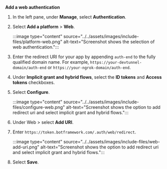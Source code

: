 **Add a web authentication**

1. In the left pane, under **Manage**, select **Authentication**. 
         
1. Select **Add a platform** > **Web**.

   :::image type="content" source="../../assets/images/include-files/platform-web.png" alt-text="Screenshot shows the selection of web authentication.":::

1. Enter the redirect URI for your app by appending `auth-end` to the fully qualified domain name. For example, `https://your-devtunnel-domain/auth-end` or `https://your-ngrok-domain/auth-end`.

1. Under **Implicit grant and hybrid flows**, select the **ID tokens** and **Access tokens** checkboxes.

1. Select **Configure**.

   :::image type="content" source="../../assets/images/include-files/configure-web.png" alt-text="Screenshot shows the option to add redirect uri and select implicit grant and hybrid flows.":::

1. Under Web > select **Add URI**.

1. Enter `https://token.botframework.com/.auth/web/redirect`.

    :::image type="content" source="../../assets/images/include-files/web-add-uri.png" alt-text="Screenshot shows the option to add redirect uri and select implicit grant and hybrid flows.":::

1. Select **Save**.